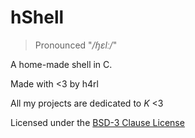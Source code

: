 # hShell
> Pronounced "_/ɧɛlː/_"

A home-made shell in C.

Made with <3 by h4rl

All my projects are dedicated to *K* <3

Licensed under the [BSD-3 Clause License](https://github.com/h4rldev/hshell/blob/main/LICENSE)
